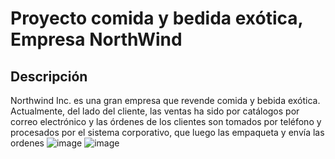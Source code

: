# Proyecto comida y bedida exótica, Empresa NorthWind
## Descripción
Northwind Inc. es una gran empresa que revende comida y bebida exótica. Actualmente, del lado del cliente, las ventas ha sido por catálogos por correo electrónico y las 
órdenes de los clientes son tomados por teléfono y procesados por el sistema corporativo, que luego las empaqueta y envía las ordenes
![image](https://comidasperuanas.pe/wp-content/uploads/2022/04/Anticucho-de-Suri-e1650458657154.jpg)
![image](https://comidasperuanas.pe/wp-content/uploads/2022/04/Masato-de-la-Selva-500x500.jpg)
